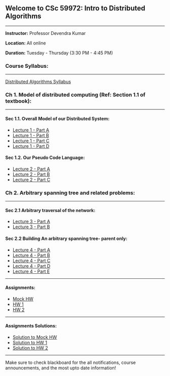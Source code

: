 ## Welcome to CSc 59972: Intro to Distributed Algorithms
<hr>

**Instructor:** Professor Devendra Kumar

**Location:** All online

**Duration:** Tuesday - Thursday (3:30 PM - 4:45 PM)

### Course Syllabus:
<hr>

<a href="https://cuny907-my.sharepoint.com/:f:/g/personal/devendra_kumar66_login_cuny_edu/Egb0Upvw095Cu9XGun5G4rwBG0-VjvFYQiLj7BBGgxza5Q?e=ctNtkQ">Distributed Algorithms Syllabus</a>

### Ch 1. Model of distributed computing (Ref: Section 1.1 of textbook):
<hr>

#### Sec 1.1. Overall Model of our Distributed System:

- <a href="https://cuny907-my.sharepoint.com/:u:/g/personal/devendra_kumar66_login_cuny_edu/ER1u7eXtdk1CtXet3fdd2moB_0qTdETQ1jlY2BqkCeVXdA?e=C99fXW">Lecture 1 - Part A</a>
- <a href="https://cuny907-my.sharepoint.com/:u:/g/personal/devendra_kumar66_login_cuny_edu/EbyPenSmaBpLuAIaK_vrMJwBDuZ2pODE6eFfR7snoIUSFQ?e=0bHKXM">Lecture 1 - Part B</a>
- <a href="https://cuny907-my.sharepoint.com/:u:/g/personal/devendra_kumar66_login_cuny_edu/EXTbDGj3pPdNvUdr96l7q9sB6XcOnEqEBXtD2Dua_v90Nw?e=h4BiSj">Lecture 1 - Part C</a>
- <a href="https://cuny907-my.sharepoint.com/:f:/g/personal/devendra_kumar66_login_cuny_edu/ElrudrUqA4VMqvIKJgA_ZDEBtmrIh1qaRRQqdGxlEOKJ0g?e=X6kQ9M">Lecture 1 - Part D</a>

#### Sec 1.2. Our Pseudo Code Language:

- <a href="https://cuny907-my.sharepoint.com/:u:/g/personal/devendra_kumar66_login_cuny_edu/ERJW9mM71VVFvKFMfmJ_cK4BS4DJD5a-39yYX-rVup7hRg?e=y7sEXs">Lecture 2 - Part A</a>
- <a href="https://cuny907-my.sharepoint.com/:u:/g/personal/devendra_kumar66_login_cuny_edu/Ea80l9IKmrFAoTcvLeqNhEMBAR1aUL_gbmnnlooJ1_9jYg?e=1dWWB7">Lecture 2 - Part B</a>
- <a href="https://cuny907-my.sharepoint.com/:u:/g/personal/devendra_kumar66_login_cuny_edu/ES85CkKfdaZHnE0WMerJcKkBIo8uv4-xyKu4sO05FP6wFw?e=EwaUa0">Lecture 2 - Part C</a>

### Ch 2. Arbitrary spanning tree and related problems:
<hr>

#### Sec 2.1 Arbitrary traversal of the network:

- <a href="https://cuny907-my.sharepoint.com/:u:/g/personal/devendra_kumar66_login_cuny_edu/EdO2OzLrpDpLtng-DVZWzYIBrNGQq84Nz_HExBCrGs1Vsw?e=pw6Enn">Lecture 3 - Part A</a>
- <a href="https://cuny907-my.sharepoint.com/:u:/g/personal/devendra_kumar66_login_cuny_edu/ERfu9rdwOMtCn7p1Ht6Bc4IBkDBKLaJYnw1_ktXcAlyNTA?e=USbTfb">Lecture 3 - Part B</a>

#### Sec 2.2 Building An arbitrary spanning tree- parent only:

- <a href="https://cuny907-my.sharepoint.com/personal/devendra_kumar66_login_cuny_edu/_layouts/15/onedrive.aspx?originalPath=aHR0cHM6Ly9jdW55OTA3LW15LnNoYXJlcG9pbnQuY29tLzpmOi9nL3BlcnNvbmFsL2RldmVuZHJhX2t1bWFyNjZfbG9naW5fY3VueV9lZHUvRWdiMFVwdncwOTVDdTlYR3VuNUc0cndCRzAtVmp2RllRaUxqN0JCR2d4emE1UT9ydGltZT1hMHltb0EzeDJFZw&id=%2Fpersonal%2Fdevendra%5Fkumar66%5Flogin%5Fcuny%5Fedu%2FDocuments%2F21sp%2D%2Ddistr%20algs%2FCh%202%2E%20Arbitrary%20Spanning%20Tree%20and%20Related%20Problems%2FSec%202%2E1%2E%20Arbitrary%20traversal%20of%20the%20network%2Faudio%20Part%20A%2D%2Dsec%202%2E1%20Arbitrary%20traversal%20of%20the%20network%2Ezip&parent=%2Fpersonal%2Fdevendra%5Fkumar66%5Flogin%5Fcuny%5Fedu%2FDocuments%2F21sp%2D%2Ddistr%20algs%2FCh%202%2E%20Arbitrary%20Spanning%20Tree%20and%20Related%20Problems%2FSec%202%2E1%2E%20Arbitrary%20traversal%20of%20the%20network">Lecture 4 - Part A</a>
- <a href="https://cuny907-my.sharepoint.com/personal/devendra_kumar66_login_cuny_edu/_layouts/15/onedrive.aspx?originalPath=aHR0cHM6Ly9jdW55OTA3LW15LnNoYXJlcG9pbnQuY29tLzpmOi9nL3BlcnNvbmFsL2RldmVuZHJhX2t1bWFyNjZfbG9naW5fY3VueV9lZHUvRWdiMFVwdncwOTVDdTlYR3VuNUc0cndCRzAtVmp2RllRaUxqN0JCR2d4emE1UT9ydGltZT1hMHltb0EzeDJFZw&id=%2Fpersonal%2Fdevendra%5Fkumar66%5Flogin%5Fcuny%5Fedu%2FDocuments%2F21sp%2D%2Ddistr%20algs%2FCh%202%2E%20Arbitrary%20Spanning%20Tree%20and%20Related%20Problems%2FSec%202%2E1%2E%20Arbitrary%20traversal%20of%20the%20network%2Faudio%20part%20B%20sec%202%2E1%20Arbitrary%20Traversal%20of%20the%20network%2Ezip&parent=%2Fpersonal%2Fdevendra%5Fkumar66%5Flogin%5Fcuny%5Fedu%2FDocuments%2F21sp%2D%2Ddistr%20algs%2FCh%202%2E%20Arbitrary%20Spanning%20Tree%20and%20Related%20Problems%2FSec%202%2E1%2E%20Arbitrary%20traversal%20of%20the%20network">Lecture 4 - Part B</a>
- <a href="https://cuny907-my.sharepoint.com/personal/devendra_kumar66_login_cuny_edu/_layouts/15/onedrive.aspx?originalPath=aHR0cHM6Ly9jdW55OTA3LW15LnNoYXJlcG9pbnQuY29tLzpmOi9nL3BlcnNvbmFsL2RldmVuZHJhX2t1bWFyNjZfbG9naW5fY3VueV9lZHUvRWdiMFVwdncwOTVDdTlYR3VuNUc0cndCRzAtVmp2RllRaUxqN0JCR2d4emE1UT9ydGltZT1hMHltb0EzeDJFZw&id=%2Fpersonal%2Fdevendra%5Fkumar66%5Flogin%5Fcuny%5Fedu%2FDocuments%2F21sp%2D%2Ddistr%20algs%2FCh%202%2E%20Arbitrary%20Spanning%20Tree%20and%20Related%20Problems%2FSec%202%2E1%2E%20Arbitrary%20traversal%20of%20the%20network%2Faudio%20Part%20C%2D%2Dsec%202%2E1%20Arbitrary%20Traversal%20of%20the%20Network%2Ezip&parent=%2Fpersonal%2Fdevendra%5Fkumar66%5Flogin%5Fcuny%5Fedu%2FDocuments%2F21sp%2D%2Ddistr%20algs%2FCh%202%2E%20Arbitrary%20Spanning%20Tree%20and%20Related%20Problems%2FSec%202%2E1%2E%20Arbitrary%20traversal%20of%20the%20network">Lecture 4 - Part C</a>
- <a href="https://cuny907-my.sharepoint.com/personal/devendra_kumar66_login_cuny_edu/_layouts/15/onedrive.aspx?originalPath=aHR0cHM6Ly9jdW55OTA3LW15LnNoYXJlcG9pbnQuY29tLzpmOi9nL3BlcnNvbmFsL2RldmVuZHJhX2t1bWFyNjZfbG9naW5fY3VueV9lZHUvRWdiMFVwdncwOTVDdTlYR3VuNUc0cndCRzAtVmp2RllRaUxqN0JCR2d4emE1UT9ydGltZT1hMHltb0EzeDJFZw&id=%2Fpersonal%2Fdevendra%5Fkumar66%5Flogin%5Fcuny%5Fedu%2FDocuments%2F21sp%2D%2Ddistr%20algs%2FCh%202%2E%20Arbitrary%20Spanning%20Tree%20and%20Related%20Problems%2FSec%202%2E1%2E%20Arbitrary%20traversal%20of%20the%20network%2Faudio%20part%20D%2D%2Dsec%202%2E1%20Arbitrary%20Traversal%20of%20network%2Ezip&parent=%2Fpersonal%2Fdevendra%5Fkumar66%5Flogin%5Fcuny%5Fedu%2FDocuments%2F21sp%2D%2Ddistr%20algs%2FCh%202%2E%20Arbitrary%20Spanning%20Tree%20and%20Related%20Problems%2FSec%202%2E1%2E%20Arbitrary%20traversal%20of%20the%20network">Lecture 4 - Part D</a>
- <a href="https://cuny907-my.sharepoint.com/personal/devendra_kumar66_login_cuny_edu/_layouts/15/onedrive.aspx?originalPath=aHR0cHM6Ly9jdW55OTA3LW15LnNoYXJlcG9pbnQuY29tLzpmOi9nL3BlcnNvbmFsL2RldmVuZHJhX2t1bWFyNjZfbG9naW5fY3VueV9lZHUvRWdiMFVwdncwOTVDdTlYR3VuNUc0cndCRzAtVmp2RllRaUxqN0JCR2d4emE1UT9ydGltZT1hMHltb0EzeDJFZw&id=%2Fpersonal%2Fdevendra%5Fkumar66%5Flogin%5Fcuny%5Fedu%2FDocuments%2F21sp%2D%2Ddistr%20algs%2FCh%202%2E%20Arbitrary%20Spanning%20Tree%20and%20Related%20Problems%2FSec%202%2E1%2E%20Arbitrary%20traversal%20of%20the%20network%2Faudio%20Part%20E%2D%2Dsec%202%2E1%20Arbitrary%20Traversals%20of%20the%20network%2Ezip&parent=%2Fpersonal%2Fdevendra%5Fkumar66%5Flogin%5Fcuny%5Fedu%2FDocuments%2F21sp%2D%2Ddistr%20algs%2FCh%202%2E%20Arbitrary%20Spanning%20Tree%20and%20Related%20Problems%2FSec%202%2E1%2E%20Arbitrary%20traversal%20of%20the%20network">Lecture 4 - Part E</a>

<hr>

#### Assignments:
- <a href="https://docs.google.com/document/d/1f3vmww7-9mbOREmRvEuoxL0YKtgx0KEuqizIdHOFGCE/edit?usp=sharing">Mock HW</a>
- <a href="#">HW 1</a>
- <a href="https://docs.google.com/document/d/1Y4jtR-et8dEa7pn_PahLBGrCZ-3a33iW0CsT_72rgBU/edit?usp=sharing">HW 2</a>

<hr>

#### Assignments Solutions:

- <a href="https://docs.google.com/document/d/1y7tb7XP0TgPdKu0pJ0Fg4VJwMUg-jIQq1jadrW9-QYg/edit?usp=sharing">Solution to Mock HW</a>
- <a href="https://docs.google.com/document/d/1q43eDpIniILlT4FG7HYkcXyLjAACSyYtMRg3YdiOP0Q/edit?usp=sharing">Solution to HW 1</a>
- <a href="https://docs.google.com/document/d/1t81G15DHmpWbo12Gwh9GiMvEDRjwwuHwblwTx2nuy6Y/edit?usp=sharing">Solution to HW 2</a>

<hr>

Make sure to check blackboard for the all notifications, course announcements, and the most upto date information! 
